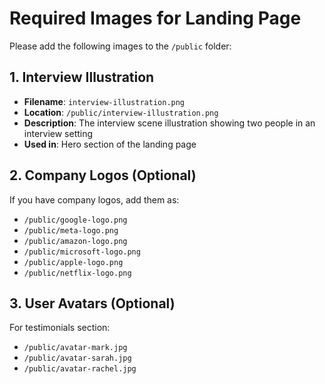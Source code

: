 # Required Images for Landing Page

Please add the following images to the `/public` folder:

## 1. Interview Illustration
- **Filename**: `interview-illustration.png`
- **Location**: `/public/interview-illustration.png`
- **Description**: The interview scene illustration showing two people in an interview setting
- **Used in**: Hero section of the landing page

## 2. Company Logos (Optional)
If you have company logos, add them as:
- `/public/google-logo.png`
- `/public/meta-logo.png`
- `/public/amazon-logo.png`
- `/public/microsoft-logo.png`
- `/public/apple-logo.png`
- `/public/netflix-logo.png`

## 3. User Avatars (Optional)
For testimonials section:
- `/public/avatar-mark.jpg`
- `/public/avatar-sarah.jpg`
- `/public/avatar-rachel.jpg`